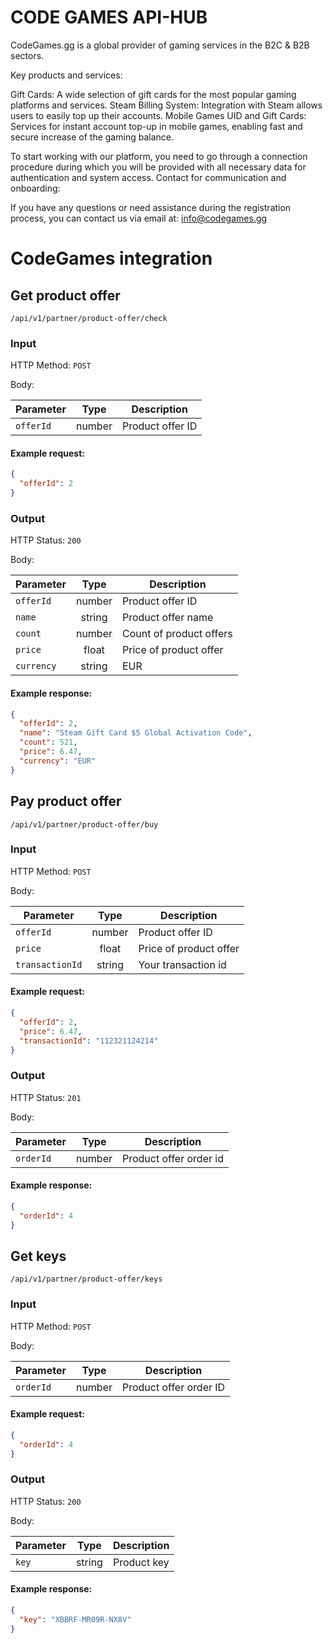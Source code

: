 # CODE GAMES API-HUB
CodeGames.gg is a global provider of gaming services in the B2C & B2B sectors.

Key products and services:

Gift Cards: A wide selection of gift cards for the most popular gaming platforms and services. Steam Billing System: Integration with Steam allows users to easily top up their accounts. Mobile Games UID and Gift Cards: Services for instant account top-up in mobile games, enabling fast and secure increase of the gaming balance.

To start working with our platform, you need to go through a connection procedure during which you will be provided with all necessary data for authentication and system access. Contact for communication and onboarding:

If you have any questions or need assistance during the registration process, you can contact us via email at: info@codegames.gg


# CodeGames integration

## Get product offer
`/api/v1/partner/product-offer/check`

### Input
HTTP Method: `POST`

Body:

| Parameter |  Type  | Description      |
|-----------|:------:|------------------|
| `offerId` | number | Product offer ID |

#### Example request:

```json
{
  "offerId": 2
}
```
### Output
HTTP Status: `200`

Body:

| Parameter  |  Type  | Description             |
|------------|:------:|-------------------------|
| `offerId`  | number | Product offer ID        |
| `name`     | string | Product offer name      |
| `count`    | number | Count of product offers |
| `price`    | float  | Price of product offer  |
| `currency` | string | EUR                     |

#### Example response:

```json
{
  "offerId": 2,
  "name": "Steam Gift Card $5 Global Activation Code",
  "count": 521,
  "price": 6.47,
  "currency": "EUR"
}
```

## Pay product offer
`/api/v1/partner/product-offer/buy`

### Input
HTTP Method: `POST`

Body:

| Parameter          |  Type  | Description            |
|--------------------|:------:|------------------------|
| `offerId`          | number | Product offer ID       |
| `price`            | float  | Price of product offer |
| `transactionId`    | string | Your transaction id    |

#### Example request:

```json
{
  "offerId": 2,
  "price": 6.47,
  "transactionId": "112321124214"
}
```

### Output
HTTP Status: `201`

Body:

| Parameter |  Type  | Description            |
|-----------|:------:|------------------------|
| `orderId` | number | Product offer order id |

#### Example response:

```json
{
  "orderId": 4
}
```

## Get keys
`/api/v1/partner/product-offer/keys`

### Input
HTTP Method: `POST`

Body:

| Parameter |  Type  | Description            |
|-----------|:------:|------------------------|
| `orderId` | number | Product offer order ID |

#### Example request:

```json
{
  "orderId": 4
}
```

### Output
HTTP Status: `200`

Body:

| Parameter |  Type  | Description |
|-----------|:------:|-------------|
| `key`     | string | Product key |

#### Example response:

```json
{
  "key": "XBBRF-MR09R-NX8V"
}
```

